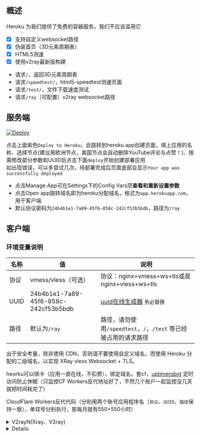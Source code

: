 ## 概述

Heroku 为我们提供了免费的容器服务，我们不应该滥用它
- [x] 支持自定义websocket路径
- [x] 伪装首页（3D元素周期表）
- [x] HTML5测速
- [x] 使用v2ray最新版构建
* 请求`/`，返回3D元素周期表
* 请求`/speedtest/`，html5-speedtest测速页面
* 请求`/test/`，文件下载速度测试
* 请求`/ray`（可配置）v2ray websocket路径

## 服务端

[![Deploy](https://www.herokucdn.com/deploy/button.png)](https://dashboard.heroku.com/new?template=https://github.com/tqb-web/HerokuTest) 

点击上面紫色`Deploy to Heroku`，会跳转到heroku app创建页面，填上应用的名称、选择节点(建议用欧洲节点，美国节点会自动删除YouTube评论与点赞！)、按需修改部分参数和UUID后点击下面`deploy`开始创建部署应用  
如出现错误，可以多尝试几次，待部署完成后页面底部会显示`Your app was successfully deployed` 
  * 点击Manage App可在Settings下的Config Vars项**查看和重新设置参数**  
  * 点击Open app跳转域名即为heroku分配域名，格式为`app.herokuapp.com`，用于客户端  
  * 默认协议密码为`24b4b1e1-7a89-45f6-858c-242cf53b5bdb`，路径为`/ray`

## 客户端

### 环境变量说明

 | 名称     | 值                                                           | 说明                                                         |
| -------- | ------------------------------------------------------------ | ------------------------------------------------------------ |
| 协议 | vmess/vless（可选）                                               | 协议：nginx+vmess+ws+tls或是nginx+vless+ws+tls                |
| UUID     | 24b4b1e1-7a89-45f6-858c-242cf53b5bdb| [uuid在线生成器](https://www.uuidgenerator.net "uuid在线生成器") `务必替换`                       |
| 路径  | 默认为`/ray`                                                    | 路径，请勿使用`/speedtest`，`/`，`/test` 等已经被占用的请求路径   |

出于安全考量，除非使用 CDN，否则请不要使用自定义域名，而使用 Heroku 分配的二级域名，以实现 XRay vless Websocket + TLS。

heorku可以绑卡（应用一直在线，不扣费），绑定域名，套cf，[uptimerobot](https://uptimerobot.com/) 定时访问防止休眠（只监控CF Workers反代地址好了，不然几个账户一起监控没几天就把时间耗完了）

CloudFlare Workers反代代码（分别用两个账号应用程序名（`协议`、`UUID`、`路径`保持一致），单双号分别执行，那每月就有550+550小时）

<details>
<summary>V2rayN(Xray、V2ray)</summary>

```bash
* 客户端下载：https://github.com/2dust/v2rayN/releases
* 代理协议：vless 或 vmess
* 地址：app.herokuapp.com
* 端口：443
* 默认UUID：24b4b1e1-7a89-45f6-858c-242cf53b5bdb
* vmess额外id：0
* 加密：auto
* 传输协议：ws
* 伪装类型：none
* 伪装域名：xxx.workers.dev(CF Workers反代地址)
* 路径：/ray
* 底层传输安全：tls
* 跳过证书验证：true
```
</details>

<details>

<details>
<summary>使用Cloudflare的Workers来中转流量，单双日轮换反代代码(推荐)</summary>

```js
const SingleDay = 'app1.herokuapp.com'
const DoubleDay = 'app2.herokuapp.com'
addEventListener(
    "fetch",event => {
    
        let nd = new Date();
        if (nd.getDate()%2) {
            host = SingleDay
        } else {
            host = DoubleDay
        }
        
        let url=new URL(event.request.url);
        url.hostname=host;
        let request=new Request(url,event.request);
        event. respondWith(
            fetch(request)
        )
    }
)
```
</details>

<details>
<summary>使用Cloudflare的Workers来中转流量，单账户反代代码</summary>

```js
addEventListener(
  "fetch", event => {
    let url = new URL(event.request.url);
    url.host = "app.herokuapp.com";
    let request = new Request(url, event.request);
    event.respondWith(
      fetch(request)
    )
  }
)
```
</details>

 <details>
<summary>使用Cloudflare的Workers来中转流量，每五天轮换一遍式反代代码</summary>

```js
const Day0 = 'app0.herokuapp.com'
const Day1 = 'app1.herokuapp.com'
const Day2 = 'app2.herokuapp.com'
const Day3 = 'app3.herokuapp.com'
const Day4 = 'app4.herokuapp.com'
addEventListener(
    "fetch",event => {
    
        let nd = new Date();
        let day = nd.getDate() % 5;
        if (day === 0) {
            host = Day0
        } else if (day === 1) {
            host = Day1
        } else if (day === 2) {
            host = Day2
        } else if (day === 3){
            host = Day3
        } else if (day === 4){
            host = Day4
        } else {
            host = Day1
        }
        
        let url=new URL(event.request.url);
        url.hostname=host;
        let request=new Request(url,event.request);
        event. respondWith(
            fetch(request)
        )
    }
)
```
</details>
 
 <details>
<summary>使用Cloudflare的Workers来中转流量，一周轮换反代代码</summary>

```js
const Day0 = 'app0.herokuapp.com'
const Day1 = 'app1.herokuapp.com'
const Day2 = 'app2.herokuapp.com'
const Day3 = 'app3.herokuapp.com'
const Day4 = 'app4.herokuapp.com'
const Day5 = 'app5.herokuapp.com'
const Day6 = 'app6.herokuapp.com'
addEventListener(
    "fetch",event => {
    
        let nd = new Date();
        let day = nd.getDay();
        if (day === 0) {
            host = Day0
        } else if (day === 1) {
            host = Day1
        } else if (day === 2) {
            host = Day2
        } else if (day === 3){
            host = Day3
        } else if (day === 4) {
            host = Day4
        } else if (day === 5) {
            host = Day5
        } else if (day === 6) {
            host = Day6
        } else {
            host = Day1
        }
        
        let url=new URL(event.request.url);
        url.hostname=host;
        let request=new Request(url,event.request);
        event. respondWith(
            fetch(request)
        )
    }
)
```
</details>
 
## OpenWrt优选IP脚本自动更新：

* [CloudflareST](https://github.com/Lbingyi/CloudflareST) `OpenWrt推荐-速度较快`
* [cf-autoupdate](https://github.com/Lbingyi/cf-autoupdate) `OpenWrt推荐`

> [更多来自热心网友PR的使用教程](/tutorial)

## 关于CF筛选IP

* 请参考 [CloudflareSpeedTest](https://github.com/XIU2/CloudflareSpeedTest) `推荐`
* 请参考 [better-cloudflare-ip](https://github.com/badafans/better-cloudflare-ip)
